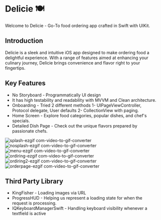 # Delicie 🍽️
Welcome to Delicie - Go-To food ordering app crafted in Swift with UIKit.

## Introduction
Delicie is a sleek and intuitive iOS app designed to make ordering food a delightful experience. With a range of features aimed at enhancing your culinary journey, 
Delicie brings convenience and flavor right to your fingertips.

## Key Features
- No Storyboard - Programmatically UI design
- It has high testability and readability with MVVM and Clean architecture.
- Onboarding - Tried 2 different methods 1- UIPageViewController, Protocol delegate, User defaults  2- CollectionView with paging.
- Home Screen - Explore food categories, popular dishes, and chef's specials.
- Detailed Dish Page - Check out the unique flavors prepared by passionate chefs.

![splash-ezgif com-video-to-gif-converter](https://github.com/mesutgdk/Delicie/assets/112901255/da4cb535-864a-490c-abef-41111fc4c643)
![nosplash-ezgif com-video-to-gif-converter](https://github.com/mesutgdk/Delicie/assets/112901255/4569d36d-3ab0-4157-bbb1-1633a3483b2f)
![menu-ezgif com-video-to-gif-converter](https://github.com/mesutgdk/Delicie/assets/112901255/b0d88277-2dfe-4bdd-8ae7-4e5d76427b19)
![ordiring-ezgif com-video-to-gif-converter](https://github.com/mesutgdk/Delicie/assets/112901255/b5d117ef-a980-4b08-8fdf-941fe9588527)
![ordiring2-ezgif com-video-to-gif-converter](https://github.com/mesutgdk/Delicie/assets/112901255/812394ff-a941-4b4e-9677-cb960e9ca7b3)
![orderpage-ezgif com-video-to-gif-converter](https://github.com/mesutgdk/Delicie/assets/112901255/605dfe51-23e9-4c8b-b1af-cd80ec88bdaf)


## Third Party Library
  - KingFisher - Loading images via URL
  - ProgressHUD - Helping us represent a loading state for when the request is processing.
  - IQKeyboardManagerSwift - Handling keyboard visibility whenever a textfield is active


